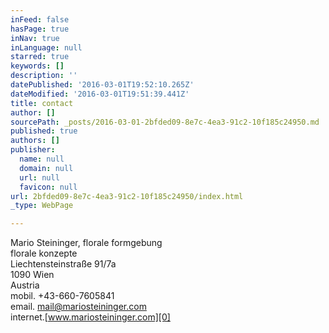 ```yaml
---
inFeed: false
hasPage: true
inNav: true
inLanguage: null
starred: true
keywords: []
description: ''
datePublished: '2016-03-01T19:52:10.265Z'
dateModified: '2016-03-01T19:51:39.441Z'
title: contact
author: []
sourcePath: _posts/2016-03-01-2bfded09-8e7c-4ea3-91c2-10f185c24950.md
published: true
authors: []
publisher:
  name: null
  domain: null
  url: null
  favicon: null
url: 2bfded09-8e7c-4ea3-91c2-10f185c24950/index.html
_type: WebPage

---
```

Mario Steininger, florale formgebung  
florale konzepte  
Liechtensteinstraße 91/7a  
1090 Wien  
Austria  
mobil. +43-660-7605841  
email. mail@mariosteininger.com  
internet.[www.mariosteininger.com][0]

[0]: http://www.mariosteininger.com/